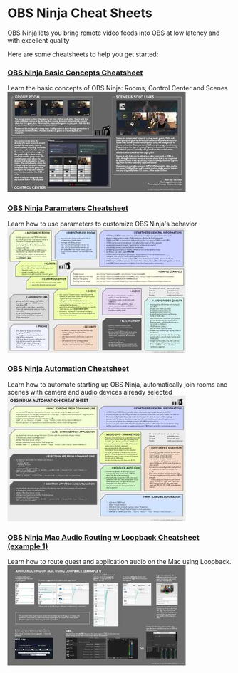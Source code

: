 # OBS Ninja Cheat Sheets

OBS Ninja lets you bring remote video feeds into OBS at low latency and with excellent quality

Here are some cheatsheets to help you get started:

### [OBS Ninja Basic Concepts Cheatsheet](basicconcepts/cheatsheet_obsn_basic_concepts.md)
Learn the basic concepts of OBS Ninja: Rooms, Control Center and Scenes   
[![OBS Ninja | cheat-sheet](basicconcepts/OBSN_basic_concepts_thumbnail.jpg)](basicconcepts/cheatsheet_obsn_basic_concepts.md)

### [OBS Ninja Parameters Cheatsheet](cheatsheet/cheatsheet_obsn_parameters.md)
Learn how to use parameters to customize OBS Ninja's behavior   
[![OBS Ninja | cheat-sheet](cheatsheet/OBSN_cheat-sheet_thumbnail.jpg)](cheatsheet/cheatsheet_obsn_parameters.md)

### [OBS Ninja Automation Cheatsheet](automation/cheatsheet_obsn_automation.md)
Learn how to automate starting up OBS Ninja, automatically join rooms and scenes with camera and audio devices already selected   
[![OBS Ninja | cheat-sheet](automation/OBSN_automation_cheat-sheet_thumbnail.jpg)](automation/cheatsheet_obsn_automation.md)

### [OBS Ninja Mac Audio Routing w Loopback Cheatsheet (example 1)](loopbackrouting1/cheatsheet_obsn_loopback_routing1.md)
Learn how to route guest and application audio on the Mac using Loopback.   
[![OBS Ninja | cheat-sheet](loopbackrouting1/loopbackrouting1_thumbnail.jpg)](loopbackrouting1/cheatsheet_obsn_loopback_routing1.md)
